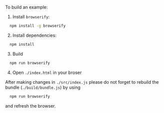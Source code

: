 To build an example:
1. Install `browserify`:
```bash
  npm install -g browserify
```
2. Install dependencies:
```bash
  npm install
```
3. Build
```bash
  npm run browserify
```
4. Open `./index.html` in your broser

After making changes in `./src/index.js` please do not forget to rebuild the bundle (`./build/bundle.js`) by using
```bash
  npm run browserify
```
and refresh the browser.
